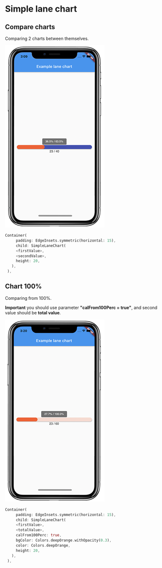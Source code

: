 # Simple lane chart
## Compare charts
Comparing 2 charts between themselves.

![Compare Chart](https://raw.githubusercontent.com/GermanQQ/simple_lane_chart/main/assets/compareChart.png) 
```dart
Container(
     padding: EdgeInsets.symmetric(horizontal: 15),
     child: SimpleLaneChart(
     <firstValue>,
     <secondValue>,
     height: 20,
   ),
 ),
```
## Chart 100%
Comparing from 100%.

**Important** you should use parameter **"calFrom100Perc = true"**, and second value should be **total value**.

![Chart](https://raw.githubusercontent.com/GermanQQ/simple_lane_chart/main/assets/chart.png) 
```dart
Container(
     padding: EdgeInsets.symmetric(horizontal: 15),
     child: SimpleLaneChart(
     <firstValue>,
     <totalValue>,
     calFrom100Perc: true,
     bgColor: Colors.deepOrange.withOpacity(0.3),
     color: Colors.deepOrange,
     height: 20,
   ),
 ),
```
